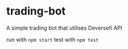 # trading-bot
A simple trading bot that utilises Deversefi API

run with `npm start`
test with `npm test`
